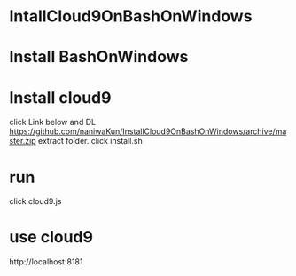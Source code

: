 # IntallCloud9OnBashOnWindows

# Install BashOnWindows

# Install cloud9
click Link below and DL
https://github.com/naniwaKun/InstallCloud9OnBashOnWindows/archive/master.zip
extract folder.
click install.sh

# run
click cloud9.js

# use cloud9
http://localhost:8181
